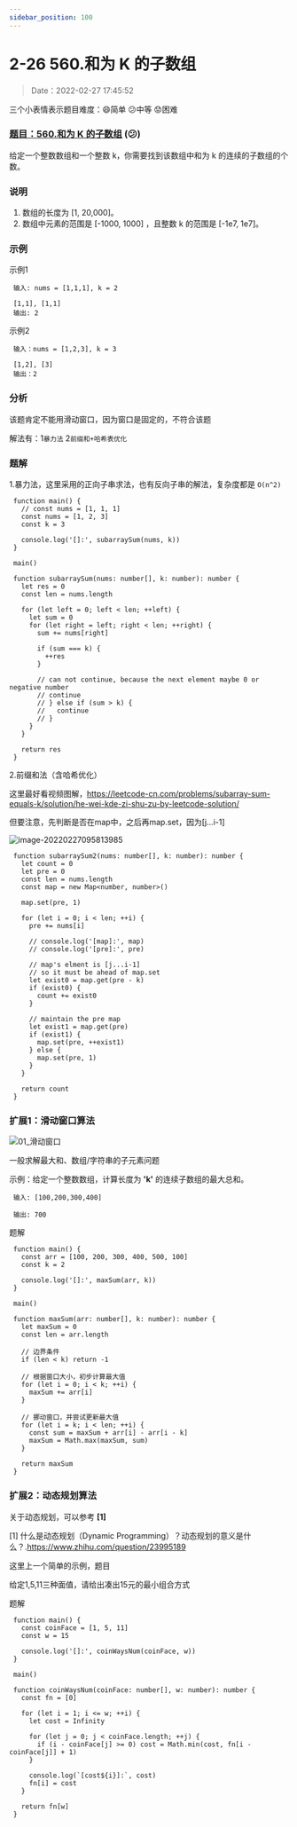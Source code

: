 ```yaml
---
sidebar_position: 100
---
```


# 2-26 560.和为 K 的子数组

> Date：2022-02-27 17:45:52

三个小表情表示题目难度：:smile:简单 :confused:中等 :worried:困难

### [题目：560.和为 K 的子数组](https://leetcode-cn.com/problems/subarray-sum-equals-k/) (😕)

给定一个整数数组和一个整数 k，你需要找到该数组中和为 k 的连续的子数组的个数。

### 说明

1. 数组的长度为 [1, 20,000]。
2. 数组中元素的范围是 [-1000, 1000] ，且整数 k 的范围是 [-1e7, 1e7]。

### 示例

示例1

```
 输入: nums = [1,1,1], k = 2
 
 [1,1], [1,1]
 输出: 2
```

示例2

```
 输入：nums = [1,2,3], k = 3
 
 [1,2], [3]
 输出：2
```

### 分析

该题肯定不能用滑动窗口，因为窗口是固定的，不符合该题

解法有：1`暴力法` 2`前缀和+哈希表优化`

### 题解

1.暴力法，这里采用的正向子串求法，也有反向子串的解法，复杂度都是 `O(n^2)`

```
 function main() {
   // const nums = [1, 1, 1]
   const nums = [1, 2, 3]
   const k = 3
 
   console.log('[]:', subarraySum(nums, k))
 }
 
 main()
 
 function subarraySum(nums: number[], k: number): number {
   let res = 0
   const len = nums.length
 
   for (let left = 0; left < len; ++left) {
     let sum = 0
     for (let right = left; right < len; ++right) {
       sum += nums[right]
 
       if (sum === k) {
         ++res
       }
 
       // can not continue, because the next element maybe 0 or negative number
       // continue
       // } else if (sum > k) {
       //   continue
       // }
     }
   }
 
   return res
 }
```

2.前缀和法（含哈希优化）

这里最好看视频图解，https://leetcode-cn.com/problems/subarray-sum-equals-k/solution/he-wei-kde-zi-shu-zu-by-leetcode-solution/

但要注意，先判断是否在map中，之后再map.set，因为[j...i-1]

![image-20220227095813985](https://gitee.com/nahaohao/pic-upload/raw/master/img/image-20220227095813985.png)

```
 function subarraySum2(nums: number[], k: number): number {
   let count = 0
   let pre = 0
   const len = nums.length
   const map = new Map<number, number>()
 
   map.set(pre, 1)
 
   for (let i = 0; i < len; ++i) {
     pre += nums[i]
 
     // console.log('[map]:', map)
     // console.log('[pre]:', pre)
 
     // map's elment is [j...i-1]
     // so it must be ahead of map.set
     let exist0 = map.get(pre - k)
     if (exist0) {
       count += exist0
     }
 
     // maintain the pre map
     let exist1 = map.get(pre)
     if (exist1) {
       map.set(pre, ++exist1)
     } else {
       map.set(pre, 1)
     }
   }
 
   return count
 }
```



### 扩展1：滑动窗口算法

![01_滑动窗口](https://gitee.com/nahaohao/pic-upload/raw/master/img/01_%E6%BB%91%E5%8A%A8%E7%AA%97%E5%8F%A3.png)

一般求解最大和、数组/字符串的子元素问题

示例：给定一个整数数组，计算长度为 **'k'** 的连续子数组的最大总和。

```
 输入: [100,200,300,400]
 
 输出: 700
```

题解

```
 function main() {
   const arr = [100, 200, 300, 400, 500, 100]
   const k = 2
 
   console.log('[]:', maxSum(arr, k))
 }
 
 main()
 
 function maxSum(arr: number[], k: number): number {
   let maxSum = 0
   const len = arr.length
 
   // 边界条件
   if (len < k) return -1
 
   // 根据窗口大小，初步计算最大值
   for (let i = 0; i < k; ++i) {
     maxSum += arr[i]
   }
 
   // 挪动窗口，并尝试更新最大值
   for (let i = k; i < len; ++i) {
     const sum = maxSum + arr[i] - arr[i - k]
     maxSum = Math.max(maxSum, sum)
   }
 
   return maxSum
 }
```

### 扩展2：动态规划算法

关于动态规划，可以参考 **[1]**

[1] 什么是动态规划（Dynamic Programming）？动态规划的意义是什么？.https://www.zhihu.com/question/23995189

这里上一个简单的示例，题目

给定1,5,11三种面值，请给出凑出15元的最小组合方式

题解

```
 function main() {
   const coinFace = [1, 5, 11]
   const w = 15
 
   console.log('[]:', coinWaysNum(coinFace, w))
 }
 
 main()
 
 function coinWaysNum(coinFace: number[], w: number): number {
   const fn = [0]
 
   for (let i = 1; i <= w; ++i) {
     let cost = Infinity
 
     for (let j = 0; j < coinFace.length; ++j) {
       if (i - coinFace[j] >= 0) cost = Math.min(cost, fn[i - coinFace[j]] + 1)
     }
 
     console.log(`[cost${i}]:`, cost)
     fn[i] = cost
   }
 
   return fn[w]
 }
```


